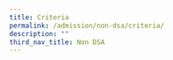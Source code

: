 ```yaml
---
title: Criteria
permalink: /admission/non-dsa/criteria/
description: ""
third_nav_title: Non DSA
---
```

